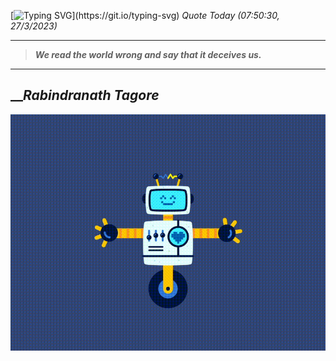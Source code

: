 [![Typing SVG](https://readme-typing-svg.herokuapp.com?font=Press+Start+2P&color=C2F784&size=35&width=900&height=100&lines=Hello+World%2C+I'm+Hung+!)](https://git.io/typing-svg) 
_Quote Today (07:50:30, 27/3/2023)_
___
>**_We read the world wrong and say that it deceives us._**
___

## __**_Rabindranath Tagore_**

![RobotDance](src/assets/images/robot-dancing-dribble.gif?style=center)
